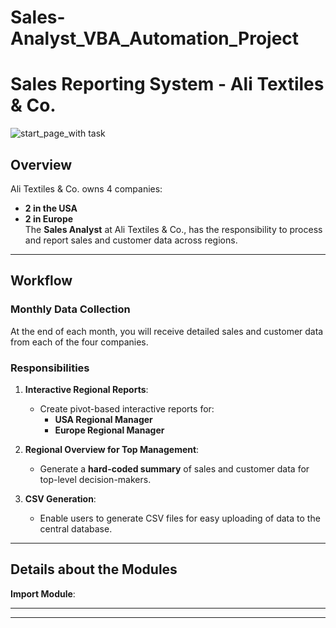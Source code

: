 # Sales-Analyst_VBA_Automation_Project

# Sales Reporting System - Ali Textiles & Co.

![start_page_with task](https://github.com/user-attachments/assets/318b2bf5-e8e6-4fd7-a250-47a39737e788)

## Overview
Ali Textiles & Co. owns 4 companies:  
- **2 in the USA**  
- **2 in Europe**  
The **Sales Analyst** at Ali Textiles & Co., has the responsibility to process and report sales and customer data across regions.
---
## Workflow
### Monthly Data Collection
At the end of each month, you will receive detailed sales and customer data from each of the four companies.

### Responsibilities
1. **Interactive Regional Reports**:
   - Create pivot-based interactive reports for:
     - **USA Regional Manager**
     - **Europe Regional Manager**

2. **Regional Overview for Top Management**:
   - Generate a **hard-coded summary** of sales and customer data for top-level decision-makers.

3. **CSV Generation**:
   - Enable users to generate CSV files for easy uploading of data to the central database.

---

## Details about the Modules
**Import Module**: 


---



---

